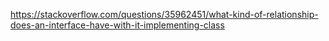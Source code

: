 https://stackoverflow.com/questions/35962451/what-kind-of-relationship-does-an-interface-have-with-it-implementing-class